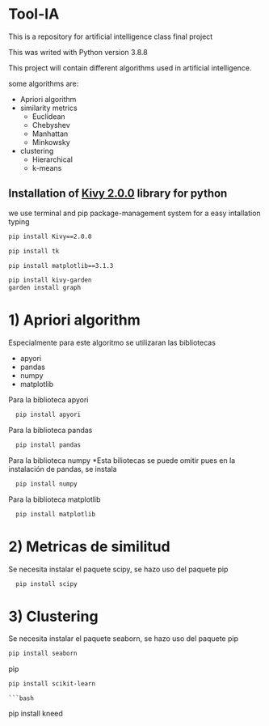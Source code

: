 # Tool-IA
This is a repository for artificial intelligence class final project

This was writed with Python version 3.8.8

This project will contain different algorithms used in artificial intelligence.

some algorithms are:

- Apriori algorithm
- similarity metrics 
  - Euclidean 
  - Chebyshev
  - Manhattan
  - Minkowsky
- clustering
  - Hierarchical
  - k-means


 ## Installation of [Kivy 2.0.0](https://kivy.org/#home) library for python
  we use terminal and pip package-management system for a easy intallation typing 
 
 ```bash
 pip install Kivy==2.0.0
 ```

  ```bash
 pip install tk
 ```

  ```bash
 pip install matplotlib==3.1.3
 ```

   ```bash
pip install kivy-garden
garden install graph

 ```



# 1) Apriori algorithm
 Especialmente para este algoritmo se utilizaran las bibliotecas

 -  apyori
 -  pandas
 -  numpy
 -  matplotlib
 
 Para la biblioteca apyori 
  ```bash
    pip install apyori
  ```


 Para la biblioteca pandas 
  ```bash
    pip install pandas
  ```

 Para la biblioteca numpy
  *Esta biliotecas se puede omitir pues en la instalación de pandas, se instala
  ```bash
    pip install numpy
  ```

 Para la biblioteca matplotlib 
  ```bash
    pip install matplotlib
  ```


# 2) Metricas de similitud

Se necesita instalar el paquete scipy, se hazo uso del paquete pip
  ```bash
    pip install scipy
  ```
# 3) Clustering 

Se necesita instalar el paquete seaborn, se hazo uso del paquete pip
  ```bash
  pip install seaborn
  ```
pip
  ```bash
  pip install scikit-learn
  ```

    ```bash
  pip install kneed
  ```

  


